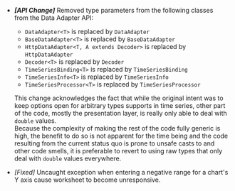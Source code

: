 * ___[API Change]___ Removed type parameters from the following classes from the Data Adapter API:
    * `DataAdapter<T>` is replaced by `DataAdapter`
    * `BaseDataAdapter<T>` is replaced by `BaseDataAdapter`
    * `HttpDataAdapter<T, A extends Decoder>` is replaced by `HttpDataAdapter`
    * `Decoder<T>` is replaced by `Decoder`
    * `TimeSeriesBinding<T>` is replaced by `TimeSeriesBinding`
    * `TimeSeriesInfo<T>` is replaced by `TimeSeriesInfo`
    * `TimeSeriesProcessor<T>` is replaced by `TimeSeriesProcessor`
       
    This change acknowledges the fact that while the original intent was to keep options open for arbitrary types supports
    in time series, other part of the code, mostly the presentation layer, is really only able to deal with `double` values.  
    Because the complexity of making the rest of the code fully generic is high, the benefit to do so is not apparent 
    for the time being and the code resulting from the current status quo is prone to unsafe casts to and other code 
    smells, it is preferable to revert to using raw types that only deal with `double` values everywhere. 
  
* _[Fixed]_ Uncaught exception when entering a negative range for a chart's Y axis cause worksheet to become unresponsive.